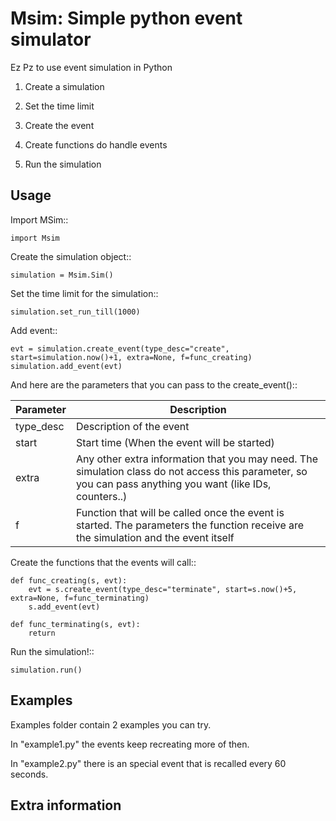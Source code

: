# Msim: Simple python event simulator

Ez Pz to use event simulation in Python

1. Create a simulation

2. Set the time limit

3. Create the event

4. Create functions do handle events

5. Run the simulation



## Usage

Import MSim::

    import Msim

Create the simulation object::

    simulation = Msim.Sim()

Set the time limit for the simulation::

    simulation.set_run_till(1000)

Add event::

    evt = simulation.create_event(type_desc="create", start=simulation.now()+1, extra=None, f=func_creating)
    simulation.add_event(evt)


And here are the parameters that you can pass to the create_event()::

| Parameter  | Description                                                                                                                                                     |
|------------|-----------------------------------------------------------------------------------------------------------------------------------------------------------------|
| type\_desc | Description of the event                                                                                                                                        |
| start      | Start time \(When the event will be started\)                                                                                                                   |
| extra      | Any other extra information that you may need\. The simulation class do not access this parameter, so you can pass anything you want \(like IDs, counters\.\.\) |
| f          | Function that will be called once the event is started\. The parameters the function receive are the simulation and the event itself                            |


Create the functions that the events will call::

    def func_creating(s, evt):
        evt = s.create_event(type_desc="terminate", start=s.now()+5, extra=None, f=func_terminating)
        s.add_event(evt)
     
    def func_terminating(s, evt):
        return

Run the simulation!::

    simulation.run()



## Examples

Examples folder contain 2 examples you can try.

In "example1.py" the events keep recreating more of then.

In "example2.py" there is an special event that is recalled every 60 seconds.



## Extra information